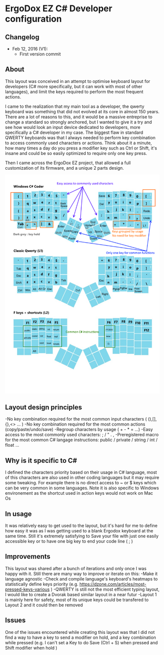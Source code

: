 # ErgoDox EZ C# Developer configuration

## Changelog

* Feb 12, 2016 (V1): 
  * First version commit

## About
This layout was conceived in an attempt to optimise keyboard layout for developers (C# more specifically, but it can work with most of other languages), and limit the keys required to perform the most frequent actions.

I came to the realization that my main tool as a developer, the qwerty keyboard was something that did not evolved at its core in almost 150 years.
There are a lot of reasons to this, and it would be a massive entreprise to change a standard so strongly anchored, but I wanted to give it a try and see how would look an input device dedicated to developers, more specifically a C# developer in my case.
The biggest flaw in standard QWERTY keyboards was that I always needed to perform key combination to access commonly used characters or actions. Think about it a minute, how many times a day do you press a modifier key such as Ctrl or Shift, it's insane and could be so easily optimized to require only one key press.

Then I came across the ErgoDox EZ project, that allowed a full customization of its firmware, and a unique 2 parts design.

![CSharpDev](csharp_dev_legend.png)

## Layout design principles
-No key combination required for the most common input characters ( (),[],{},<> ... )
-No key combination required for the most common actions (copy/paste/undo/save)
-Regroup characters by usage ( + - * =  ...)
-Easy access to the most commonly used characters: ; / " . ,
-Preregistered macro for the most common C# langage instructions: public / private / string / int / float ...

## Why is it specific to C#
I defined the characters priority based on their usage in C# language, most of this characters are also used in other coding languages but it may require some tweaking. 
For example there is no direct access to ~ or $ keys which can be very common in some languages.
Note it is also specific to Windows environement as the shortcut used in action keys would not work on Mac Os

## In usage
It was relatively easy to get used to the layout, but it's hard for me to define how easy it was as I was getting used to a blank Ergodox keyboard at the same time.
Still it's extremely satisfying to Save your file with just one easily accessible key or to have one big key to end your code line ( ; )

## Improvements
This layout was shared after a bunch of iterations and only once I was happy with it.
Still there are many way to improve or iterate on this:
-Make it language agnostic
-Check and compile language's keyboard's heatmaps to statistically define keys priority (e.g.  https://dzone.com/articles/most-pressed-keys-various )
-QWERTY is still not the most efficient typing layout, I would like to create a Dvorak based similar layout in a near futur
-Layout 1 is mainly here for safety, most of its unique keys could be transfered to Layout 2 and it could then be removed

## Issues 
One of the issues encountered while creating this layout was that I did not find a way to have a key to send a modifier on hold, and a key combination while pressed (e.g. I can't set a Key to do Save (Ctrl + S) when pressed and Shift modifier when hold )


